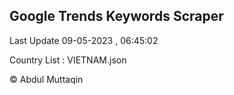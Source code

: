 

## Google Trends Keywords Scraper 
 
Last Update 09-05-2023 , 06:45:02

Country List :
VIETNAM.json



© Abdul Muttaqin 
